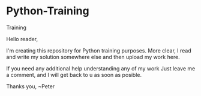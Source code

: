 # Python-Training
Training

Hello reader,

I'm creating this repository for Python training purposes. More clear, I read and write my solution somewhere else and then upload my work here.

If you need any additional help understanding any of my work Just leave me a comment, and I will get back to u as soon as posible.

Thanks you,
~Peter
